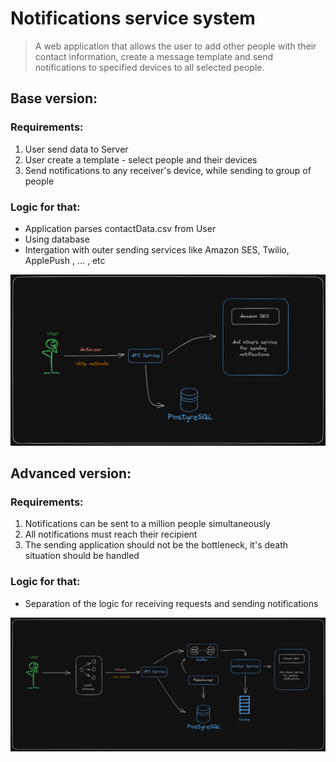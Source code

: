 # Notifications service system

> A web application that allows the user to add other people with their contact information, create a message template and send notifications to specified devices to all selected people.

## Base version:

### Requirements:

1. User send data to Server
2. User create a template - select people and their devices
3. Send notifications to any receiver's device, while sending to group of people

### Logic for that:

+ Application parses contactData.csv from User
+ Using database
+ Intergation with outer sending services like Amazon SES, Twilio, ApplePush , ... , etc
  
![scheema1](./service_1.0.png)

## Advanced version:

### Requirements:

1. Notifications can be sent to a million people simultaneously
2. All notifications must reach their recipient
3. The sending application should not be the bottleneck, it's death situation should be handled

### Logic for that:

+ Separation of the logic for receiving requests and sending notifications

![scheema2](./service_2.0.png)

